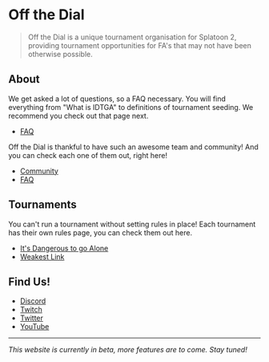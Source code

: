 # Off the Dial
> Off the Dial is a unique tournament organisation for Splatoon 2, providing tournament opportunities for FA's that may not have been otherwise possible.
## About
We get asked a lot of questions, so a FAQ necessary. You will find everything from "What is IDTGA" to definitions of tournament seeding. We recommend you check out that page next.
- [FAQ](faq)

Off the Dial is thankful to have such an awesome team and community! And you can check each one of them out, right here!
- [Community](community)
- [FAQ](faq)

## Tournaments
You can't run a tournament without setting rules in place! Each tournament has their own rules page, you can check them out here.
- [It's Dangerous to go Alone](idtga)
- [Weakest Link](wl)

## Find Us!
* [Discord](https://discord.gg/xWkx8SZ)
* [Twitch](https://twitch.tv/offthedial)
* [Twitter](https://twitter.com/off_the_dial)
* [YouTube](https://www.youtube.com/channel/UCjFqnfg0CKsnQ8ag1MfNtuQ)

---

*This website is currently in beta, more features are to come. Stay tuned!*
